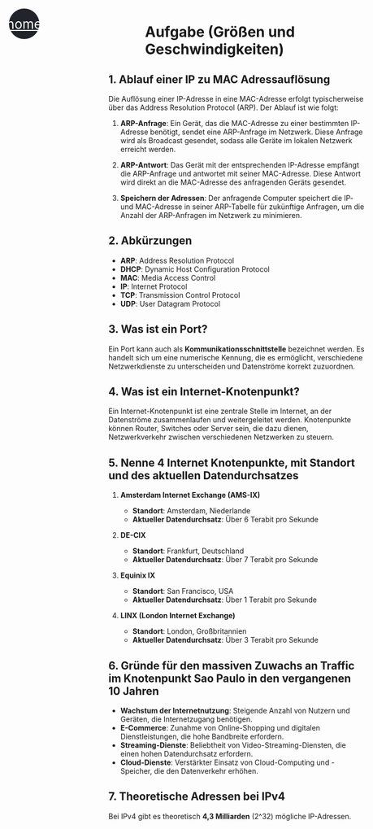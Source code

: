 # Aufgabe (Größen und Geschwindigkeiten)

## 1. Ablauf einer IP zu MAC Adressauflösung

Die Auflösung einer IP-Adresse in eine MAC-Adresse erfolgt typischerweise über das Address Resolution Protocol (ARP). Der Ablauf ist wie folgt:

1. **ARP-Anfrage**: Ein Gerät, das die MAC-Adresse zu einer bestimmten IP-Adresse benötigt, sendet eine ARP-Anfrage im Netzwerk. Diese Anfrage wird als Broadcast gesendet, sodass alle Geräte im lokalen Netzwerk erreicht werden.
  
2. **ARP-Antwort**: Das Gerät mit der entsprechenden IP-Adresse empfängt die ARP-Anfrage und antwortet mit seiner MAC-Adresse. Diese Antwort wird direkt an die MAC-Adresse des anfragenden Geräts gesendet.

3. **Speichern der Adressen**: Der anfragende Computer speichert die IP- und MAC-Adresse in seiner ARP-Tabelle für zukünftige Anfragen, um die Anzahl der ARP-Anfragen im Netzwerk zu minimieren.

## 2. Abkürzungen

- **ARP**: Address Resolution Protocol
- **DHCP**: Dynamic Host Configuration Protocol
- **MAC**: Media Access Control
- **IP**: Internet Protocol
- **TCP**: Transmission Control Protocol
- **UDP**: User Datagram Protocol

## 3. Was ist ein Port?

Ein Port kann auch als **Kommunikationsschnittstelle** bezeichnet werden. Es handelt sich um eine numerische Kennung, die es ermöglicht, verschiedene Netzwerkdienste zu unterscheiden und Datenströme korrekt zuzuordnen.

## 4. Was ist ein Internet-Knotenpunkt?

Ein Internet-Knotenpunkt ist eine zentrale Stelle im Internet, an der Datenströme zusammenlaufen und weitergeleitet werden. Knotenpunkte können Router, Switches oder Server sein, die dazu dienen, Netzwerkverkehr zwischen verschiedenen Netzwerken zu steuern.

## 5. Nenne 4 Internet Knotenpunkte, mit Standort und des aktuellen Datendurchsatzes

1. **Amsterdam Internet Exchange (AMS-IX)**
   - **Standort**: Amsterdam, Niederlande
   - **Aktueller Datendurchsatz**: Über 6 Terabit pro Sekunde

2. **DE-CIX**
   - **Standort**: Frankfurt, Deutschland
   - **Aktueller Datendurchsatz**: Über 7 Terabit pro Sekunde

3. **Equinix IX**
   - **Standort**: San Francisco, USA
   - **Aktueller Datendurchsatz**: Über 1 Terabit pro Sekunde

4. **LINX (London Internet Exchange)**
   - **Standort**: London, Großbritannien
   - **Aktueller Datendurchsatz**: Über 3 Terabit pro Sekunde

## 6. Gründe für den massiven Zuwachs an Traffic im Knotenpunkt Sao Paulo in den vergangenen 10 Jahren

- **Wachstum der Internetnutzung**: Steigende Anzahl von Nutzern und Geräten, die Internetzugang benötigen.
- **E-Commerce**: Zunahme von Online-Shopping und digitalen Dienstleistungen, die hohe Bandbreite erfordern.
- **Streaming-Dienste**: Beliebtheit von Video-Streaming-Diensten, die einen hohen Datendurchsatz erfordern.
- **Cloud-Dienste**: Verstärkter Einsatz von Cloud-Computing und -Speicher, die den Datenverkehr erhöhen.

## 7. Theoretische Adressen bei IPv4

Bei IPv4 gibt es theoretisch **4,3 Milliarden** (2^32) mögliche IP-Adressen.


<link href="https://fonts.googleapis.com/icon?family=Material+Icons" rel="stylesheet">

<style>
  html {
    scroll-behavior: smooth;
  }

  h1 {
    margin-left: 72px;
  }

  hr {
    height: 5px;
    background-color: red;
    border: none;
    margin: 20px 0;
  }

  .link-wrapper {
    text-align: center;
    margin-bottom: 10px;
    background: #21252b;
    padding: 8px;
    border-radius: 6px;
  }

  .link-wrapper a {
    margin: 0 10px;
    font-size: 16px;
    color: #a0a4af;
  }

  #back-main {
    position: absolute;
    top: 60px;
    left: 32px;
    width: 60px;
    height: 60px;
    border-radius: 30px;
    background-color: #21252b;
    display: flex;
    justify-content: center;
    align-items: center;
  }

  #back-main a {
    color: white;
    font-size: 26px;
  }

</style>

<div id="back-main">
  <a class="material-icons" href='../netzwerk_grundlagen.md'>home</a> 
</div>

